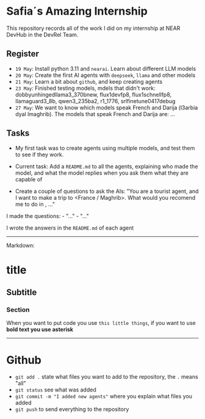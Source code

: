 # Safia´s Amazing Internship

This repository records all of the work I did on my internship at NEAR DevHub in the DevRel Team.

## Register

- `19 May`: Install python 3.11 and `nearai`. Learn about different LLM models
- `20 May`: Create the first AI agents with `deepseek`, `llama` and other models
- `21 May`: Learn a bit about `github`, and keep creating agents 
- `23 May`: Finished testing models, mdels that didn't work: dobbyunhingedllama3_370bnew, flux1devfp8, flux1schnellfp8, llamaguard3_8b, qwen3_235ba2, r1_1776, srlfinetune0417debug
- `27 May`: We want to know which models speak French and Darija (l3arbia dyal lmaghrib). The models that speak French and Darija are: ...

## Tasks

- My first task was to create agents using multiple models, and test them to see if they work.

- Current task: Add a `README.md` to all the agents, explaining who made the model, and what the model replies when you ask them what they are capable of

- Create a couple of questions to ask the AIs: "You are a tourist agent, and I want to make a trip to <France / Maghrib>. What would you recomend me to do in <city>, ..."

I made the questions: 
    - "..."
    - "..."

I wrote the answers in the `README.md` of each agent

---

Markdown:

# title
## Subtitle
### Section

When you want to put code you use `this little things`, if you want to use **bold text you use asterisk**

---

# Github

- `git add .` state what files you want to add to the repository, the `.` means "all"
- `git status` see what was added
- `git commit -m "I added new agents"` where you explain what files you added
- `git push` to send everything to the repository

